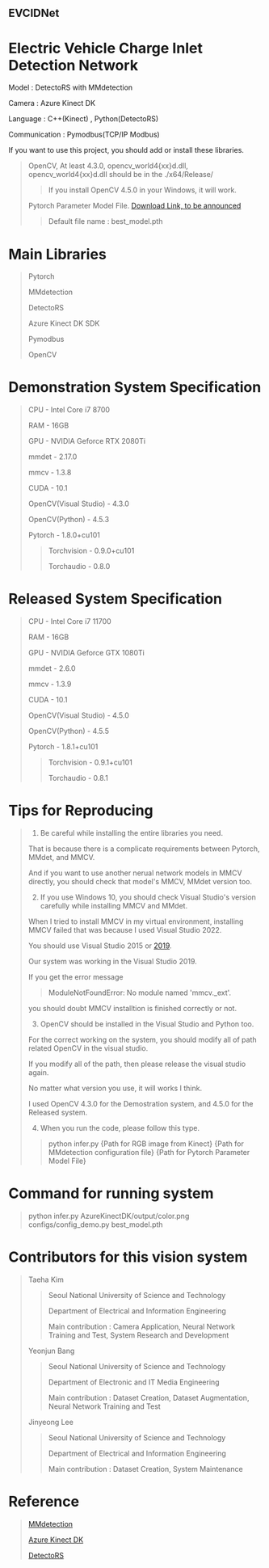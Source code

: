 ## EVCIDNet
# Electric Vehicle Charge Inlet Detection Network
Model : DetectoRS with MMdetection

Camera : Azure Kinect DK

Language : C++(Kinect) , Python(DetectoRS)

Communication : Pymodbus(TCP/IP Modbus)

If you want to use this project, you should add or install these libraries.
> OpenCV, At least 4.3.0, opencv_world4{xx}d.dll, opencv_world4{xx}d.dll should be in the ./x64/Release/
>> If you install OpenCV 4.5.0 in your Windows, it will work.
>
> Pytorch Parameter Model File. [Download Link, to be announced](tobeannoucned.com)
>> Default file name : best_model.pth

# Main Libraries
> Pytorch
> 
> MMdetection
> 
> DetectoRS
> 
> Azure Kinect DK SDK
> 
> Pymodbus
> 
> OpenCV

# Demonstration System Specification
> CPU - Intel Core i7 8700
>
> RAM - 16GB
>
> GPU - NVIDIA Geforce RTX 2080Ti
>
> mmdet - 2.17.0
>
> mmcv - 1.3.8
>
> CUDA - 10.1
>
> OpenCV(Visual Studio) - 4.3.0
>
> OpenCV(Python) - 4.5.3
>
> Pytorch - 1.8.0+cu101
>> Torchvision - 0.9.0+cu101
>>
>> Torchaudio - 0.8.0


# Released System Specification
> CPU - Intel Core i7 11700
>
> RAM - 16GB
>
> GPU - NVIDIA Geforce GTX 1080Ti
>
> mmdet - 2.6.0
>
> mmcv - 1.3.9
>
> CUDA - 10.1
>
> OpenCV(Visual Studio) - 4.5.0
>
> OpenCV(Python) - 4.5.5
>
> Pytorch - 1.8.1+cu101
>> Torchvision - 0.9.1+cu101
>>
>> Torchaudio - 0.8.1

# Tips for Reproducing
> 1. Be careful while installing the entire libraries you need.
>
> That is because there is a complicate requirements between Pytorch, MMdet, and MMCV.
>
> And if you want to use another nerual network models in MMCV directly, you should check that model's MMCV, MMdet version too.
>
> 2. If you use Windows 10, you should check Visual Studio's version carefully while installing MMCV and MMdet.
>
> When I tried to install MMCV in my virtual environment, installing MMCV failed that was because I used Visual Studio 2022.
>
> You should use Visual Studio 2015 or [2019](https://docs.microsoft.com/en-us/visualstudio/releases/2019/release-notes).
>
> Our system was working in the Visual Studio 2019.
>
> If you get the error message
>
>> ModuleNotFoundError: No module named 'mmcv._ext'.
>
> you should doubt MMCV installtion is finished correctly or not.
>
> 3. OpenCV should be installed in the Visual Studio and Python too.
>
> For the correct working on the system, you should modify all of path related OpenCV in the visual studio.
>
> If you modify all of the path, then please release the visual studio again.
>
> No matter what version you use, it will works I think.
>
> I used OpenCV 4.3.0 for the Demostration system, and 4.5.0 for the Released system.
> 
> 4. When you run the code, please follow this type.
>> python infer.py {Path for RGB image from Kinect} {Path for MMdetection configuration file} {Path for Pytorch Parameter Model File}


# Command for running system
> python infer.py AzureKinectDK/output/color.png configs/config_demo.py best_model.pth

# Contributors for this vision system
> Taeha Kim
>> Seoul National University of Science and Technology
>> 
>> Department of Electrical and Information Engineering
>> 
>> Main contribution : Camera Application, Neural Network Training and Test, System Research and Development
>
> Yeonjun Bang
>> Seoul National University of Science and Technology
>> 
>> Department of Electronic and IT Media Engineering
>> 
>> Main contribution : Dataset Creation, Dataset Augmentation, Neural Network Training and Test
>
> Jinyeong Lee
>> Seoul National University of Science and Technology
>> 
>> Department of Electrical and Information Engineering
>> 
>> Main contribution : Dataset Creation, System Maintenance

# Reference
> [MMdetection](https://github.com/open-mmlab/mmdetection)
>
> [Azure Kinect DK](https://docs.microsoft.com/en-us/azure/kinect-dk/)
>
> [DetectoRS](https://github.com/joe-siyuan-qiao/DetectoRS)
